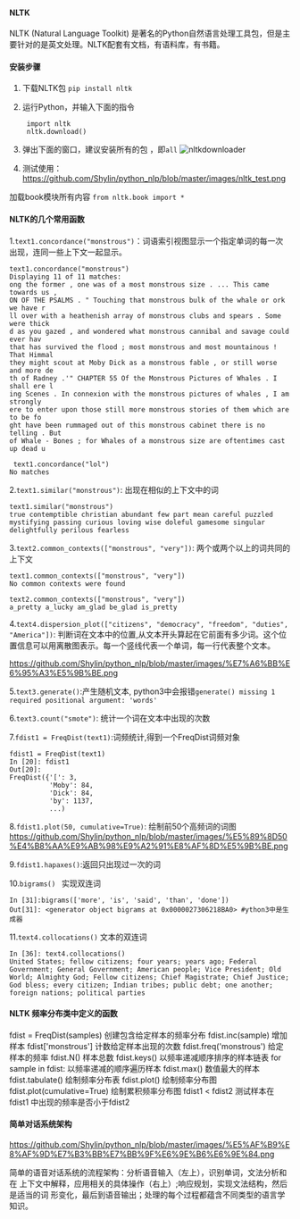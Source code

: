 #### NLTK

NLTK (Natural Language Toolkit) 是著名的Python自然语言处理工具包，但是主要针对的是英文处理。NLTK配套有文档，有语料库，有书籍。



#### 安装步骤

1. 下载NLTK包 `pip install nltk`

2. 运行Python，并输入下面的指令

   ```
    import nltk
    nltk.download()

   ```

3. 弹出下面的窗口，建议安装所有的包 ，即`all`
![nltkdownloader](https://github.com/Shylin/python_nlp/blob/master/images/nltkdownloader.png?raw=true
)
 
4. 测试使用：
https://github.com/Shylin/python_nlp/blob/master/images/nltk_test.png


加载book模块所有内容 `from nltk.book import *`



#### NLTK的几个常用函数

1.`text1.concordance("monstrous")`：词语索引视图显示一个指定单词的每一次出现，连同一些上下文一起显示。

```
text1.concordance("monstrous")
Displaying 11 of 11 matches:
ong the former , one was of a most monstrous size . ... This came towards us ,
ON OF THE PSALMS . " Touching that monstrous bulk of the whale or ork we have r
ll over with a heathenish array of monstrous clubs and spears . Some were thick
d as you gazed , and wondered what monstrous cannibal and savage could ever hav
that has survived the flood ; most monstrous and most mountainous ! That Himmal
they might scout at Moby Dick as a monstrous fable , or still worse and more de
th of Radney .'" CHAPTER 55 Of the Monstrous Pictures of Whales . I shall ere l
ing Scenes . In connexion with the monstrous pictures of whales , I am strongly
ere to enter upon those still more monstrous stories of them which are to be fo
ght have been rummaged out of this monstrous cabinet there is no telling . But
of Whale - Bones ; for Whales of a monstrous size are oftentimes cast up dead u

 text1.concordance("lol")
No matches
```

2.`text1.similar("monstrous")`: 出现在相似的上下文中的词

```
text1.similar("monstrous")
true contemptible christian abundant few part mean careful puzzled
mystifying passing curious loving wise doleful gamesome singular
delightfully perilous fearless
```

3.`text2.common_contexts(["monstrous", "very"])`: 两个或两个以上的词共同的上下文

```
text1.common_contexts(["monstrous", "very"])
No common contexts were found

text2.common_contexts(["monstrous", "very"])
a_pretty a_lucky am_glad be_glad is_pretty
```

4.`text4.dispersion_plot(["citizens", "democracy", "freedom", "duties", "America"])`: 判断词在文本中的位置,从文本开头算起在它前面有多少词。这个位置信息可以用离散图表示。每一个竖线代表一个单词，每一行代表整个文本。

https://github.com/Shylin/python_nlp/blob/master/images/%E7%A6%BB%E6%95%A3%E5%9B%BE.png

5.`text3.generate()`:产生随机文本, python3中会报错`generate() missing 1 required positional argument: 'words'`

6.`text3.count("smote")`: 统计一个词在文本中出现的次数

7.`fdist1 = FreqDist(text1)`:词频统计,得到一个FreqDist词频对象

```
fdist1 = FreqDist(text1)
In [20]: fdist1
Out[20]:
FreqDist({'[': 3,
          'Moby': 84,
          'Dick': 84,
          'by': 1137,
          ...)

```

8.`fdist1.plot(50, cumulative=True)`: 绘制前50个高频词的词图
https://github.com/Shylin/python_nlp/blob/master/images/%E5%89%8D50%E4%B8%AA%E9%AB%98%E9%A2%91%E8%AF%8D%E5%9B%BE.png


9.`fdist1.hapaxes()`:返回只出现过一次的词

10.`bigrams() ` 实现双连词 

```
In [31]:bigrams(['more', 'is', 'said', 'than', 'done'])
Out[31]: <generator object bigrams at 0x0000027306218BA0> #ython3中是生成器
```

11.`text4.collocations()` 文本的双连词

```
In [36]: text4.collocations()
United States; fellow citizens; four years; years ago; Federal
Government; General Government; American people; Vice President; Old
World; Almighty God; Fellow citizens; Chief Magistrate; Chief Justice;
God bless; every citizen; Indian tribes; public debt; one another;
foreign nations; political parties
```



#### NLTK 频率分布类中定义的函数

fdist = FreqDist(samples) 创建包含给定样本的频率分布
fdist.inc(sample) 增加样本
fdist['monstrous'] 计数给定样本出现的次数
fdist.freq('monstrous') 给定样本的频率
fdist.N() 样本总数
fdist.keys() 以频率递减顺序排序的样本链表
for sample in fdist: 以频率递减的顺序遍历样本
fdist.max() 数值最大的样本
fdist.tabulate() 绘制频率分布表
fdist.plot() 绘制频率分布图
fdist.plot(cumulative=True) 绘制累积频率分布图
fdist1 < fdist2 测试样本在fdist1 中出现的频率是否小于fdist2



#### 简单对话系统架构
https://github.com/Shylin/python_nlp/blob/master/images/%E5%AF%B9%E8%AF%9D%E7%B3%BB%E7%BB%9F%E6%9E%B6%E6%9E%84.png


简单的语音对话系统的流程架构：分析语音输入（左上），识别单词，文法分析和在
上下文中解释，应用相关的具体操作（右上）;响应规划，实现文法结构，然后是适当的词
形变化，最后到语音输出；处理的每个过程都蕴含不同类型的语言学知识。

